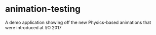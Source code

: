 # animation-testing
A demo application showing off the new Physics-based animations that were introduced at I/O 2017
